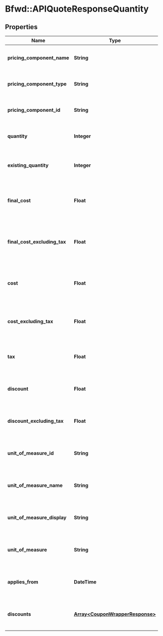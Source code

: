 # Bfwd::APIQuoteResponseQuantity

## Properties
Name | Type | Description | Notes
------------ | ------------- | ------------- | -------------
**pricing_component_name** | **String** | {\&quot;description\&quot;:\&quot;Name of the pricing component whose price was calculated.\&quot;,\&quot;verbs\&quot;:[\&quot;POST\&quot;,\&quot;GET\&quot;]} | [optional] 
**pricing_component_type** | **String** | {\&quot;description\&quot;:\&quot;Charge type of the pricing component whose price was calculated.\&quot;,\&quot;verbs\&quot;:[\&quot;POST\&quot;,\&quot;GET\&quot;]} | [optional] 
**pricing_component_id** | **String** | {\&quot;description\&quot;:\&quot;ID of the pricing component whose price was calculated.\&quot;,\&quot;verbs\&quot;:[\&quot;POST\&quot;,\&quot;GET\&quot;]} | [optional] 
**quantity** | **Integer** | {\&quot;description\&quot;:\&quot;Quantity of the pricing component whose price was calculated.\&quot;,\&quot;verbs\&quot;:[\&quot;POST\&quot;,\&quot;GET\&quot;]} | [optional] 
**existing_quantity** | **Integer** | {\&quot;description\&quot;:\&quot;Previous quantity of the pricing component. Price is calculated with respect to a delta from this quantity.\&quot;,\&quot;verbs\&quot;:[\&quot;POST\&quot;,\&quot;GET\&quot;]} | [optional] 
**final_cost** | **Float** | {\&quot;description\&quot;:\&quot;The cost &amp;mdash; including tax, and with discounts (themselves including tax) applied &amp;mdash; contributed by consumption of this pricing component.\&quot;,\&quot;verbs\&quot;:[\&quot;POST\&quot;,\&quot;GET\&quot;]} | [optional] 
**final_cost_excluding_tax** | **Float** | {\&quot;description\&quot;:\&quot;The cost &amp;mdash; excluding tax, and with discounts (themselves excluding tax) applied &amp;mdash; contributed by consumption of this pricing component.\&quot;,\&quot;verbs\&quot;:[\&quot;POST\&quot;,\&quot;GET\&quot;]} | [optional] 
**cost** | **Float** | {\&quot;description\&quot;:\&quot;The cost &amp;mdash; including tax, but excluding discounts &amp;mdash; contributed by consumption of this pricing component.\&quot;,\&quot;verbs\&quot;:[\&quot;POST\&quot;,\&quot;GET\&quot;]} | [optional] 
**cost_excluding_tax** | **Float** | {\&quot;description\&quot;:\&quot;The cost &amp;mdash; excluding tax, and excluding discounts &amp;mdash; contributed by consumption of this pricing component.\&quot;,\&quot;verbs\&quot;:[\&quot;POST\&quot;,\&quot;GET\&quot;]} | [optional] 
**tax** | **Float** | {\&quot;description\&quot;:\&quot;The portion of this pricing component&#39;s cost which is comprised of tax.\&quot;,\&quot;verbs\&quot;:[\&quot;POST\&quot;,\&quot;GET\&quot;]} | [optional] 
**discount** | **Float** | {\&quot;description\&quot;:\&quot;The discount &amp;mdash; including tax &amp;mdash; applied to this pricing component.\&quot;,\&quot;verbs\&quot;:[\&quot;POST\&quot;,\&quot;GET\&quot;]} | [optional] 
**discount_excluding_tax** | **Float** | {\&quot;description\&quot;:\&quot;The discount &amp;mdash; excluding tax &amp;mdash; applied to this pricing component.\&quot;,\&quot;verbs\&quot;:[\&quot;POST\&quot;,\&quot;GET\&quot;]} | [optional] 
**unit_of_measure_id** | **String** | {\&quot;description\&quot;:\&quot;ID of the &#39;Unit of Measure&#39; entity  &amp;mdash; in which this pricing component is measured.\&quot;,\&quot;verbs\&quot;:[\&quot;POST\&quot;,\&quot;GET\&quot;]} | [optional] 
**unit_of_measure_name** | **String** | {\&quot;description\&quot;:\&quot;Name of the &#39;Unit of Measure&#39; entity  &amp;mdash; in which this pricing component is measured.\&quot;,\&quot;verbs\&quot;:[\&quot;POST\&quot;,\&quot;GET\&quot;]} | [optional] 
**unit_of_measure_display** | **String** | {\&quot;description\&quot;:\&quot;Displayable units of the &#39;Unit of Measure&#39; entity &amp;mdash; in which this pricing component is measured.\&quot;,\&quot;verbs\&quot;:[\&quot;POST\&quot;,\&quot;GET\&quot;]} | [optional] 
**unit_of_measure** | **String** | {\&quot;description\&quot;:\&quot;The &#39;Unit of Measure&#39; entity used to measure this pricing component.\&quot;,\&quot;verbs\&quot;:[\&quot;POST\&quot;,\&quot;GET\&quot;]} | [optional] 
**applies_from** | **DateTime** | {\&quot;description\&quot;:\&quot;The date-time from which the pricing component&#39;s new value would apply.\&quot;,\&quot;verbs\&quot;:[\&quot;POST\&quot;,\&quot;GET\&quot;]} | [optional] 
**discounts** | [**Array&lt;CouponWrapperResponse&gt;**](CouponWrapperResponse.md) | {\&quot;description\&quot;:\&quot;A list of discounts applied in calculating the price of this pricing component.\&quot;,\&quot;verbs\&quot;:[\&quot;POST\&quot;,\&quot;GET\&quot;]} | [optional] 


